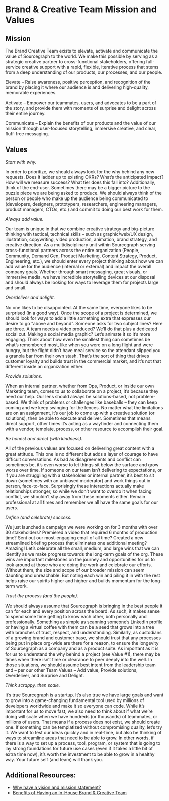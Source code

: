 # Brand & Creative Team Mission and Values

## Mission

The Brand Creative Team exists to elevate, activate and communicate the value of Sourcegraph to the world. We make this possible by serving as a strategic creative partner to cross-functional stakeholders, offering full-service creative support with a rapid, flexible, iterative process that stems from a deep understanding of our products, our processes, and our people.

Elevate – Raise awareness, positive perception, and recognition of the brand by placing it where our audience is and delivering high-quality, memorable experiences.

Activate – Empower our teammates, users, and advocates to be a part of the story, and provide them with moments of surprise and delight across their entire journey.

Communicate – Explain the benefits of our products and the value of our mission through user-focused storytelling, immersive creative, and clear, fluff-free messaging.

## Values

_Start with why._

In order to prioritize, we should always look for the why behind any new requests. Does it ladder up to existing OKRs? What’s the anticipated impact? How will we measure success? What tier does this fall into? Additionally, think of the end-user. Sometimes there may be a bigger picture to the puzzle piece we are being asked to produce. We should always think of the person or people who make up the audience being communicated to (developers, designers, prototypers, researchers, engineering managers, product managers, CTOs, etc.) and commit to doing our best work for them.

_Always add value._

Our team is unique in that we combine creative strategy and big-picture thinking with tactical, technical skills – such as graphic/web/UX design, illustration, copywriting, video production, animation, brand strategy, and creative direction. As a multidisciplinary unit within Sourcegraph serving cross-functional partners across the entire organization (People, Community, Demand Gen, Product Marketing, Content Strategy, Product, Engineering, etc.), we should enter every project thinking about how we can add value for the audience (internal or external) and impact the overall company goals. Whether through smart messaging, great visuals, or immersive media, we have incredible storytelling devices at our disposal and should always be looking for ways to leverage them for projects large and small.

_Overdeliver and delight._

No one likes to be disappointed. At the same time, everyone likes to be surprised (in a good way). Once the scope of a project is determined, we should look for ways to add a little something extra that expresses our desire to go “above and beyond”. Someone asks for two subject lines? Here are three. A team needs a video produced? We’ll do that plus a dedicated social cut. Making a social media graphic? Let’s animate it so it’s more engaging. Think about how even the smallest thing can sometimes be what’s remembered most, like when you were on a long flight and were hungry, but the flight didn’t have meal service so the attendant slipped you a granola bar from their own stash. That’s the sort of thing that drives customer loyalty and builds trust in the commercial market, and it’s not that different inside an organization either.

_Provide solutions._

When an internal partner, whether from Ops, Product, or inside our own Marketing team, comes to us to collaborate on a project, it’s because they need our help. Our lens should always be solutions-based, not problem-based. We think of problems or challenges like baseballs – they can keep coming and we keep swinging for the fences. No matter what the limitations are on an assignment, it’s our job to come up with a creative solution (or solutions), then be able to execute and deliver. Sometimes that means direct support, other times it’s acting as a wayfinder and connecting them with a vendor, template, process, or other resource to accomplish their goal.

_Be honest and direct (with kindness)._

All of the previous values are focused on delivering great content with a great attitude. This one is no different but adds a layer of courage to have difficult conversations. As bad as disagreements and conflict can sometimes be, it’s even worse to let things sit below the surface and grow worse over time. If someone on our team isn’t delivering to expectations, or if you are struggling with a stakeholder or internal partner, it’s best to sit down (sometimes with an unbiased moderator) and work things out in person, face-to-face. Surprisingly these interactions actually make relationships stronger, so while we don’t want to overdo it when facing conflict, we shouldn’t shy away from these moments either. Remain professional at all times and remember we all have the same goals for our users.

_Define (and celebrate) success._

We just launched a campaign we were working on for 3 months with over 30 stakeholders? Premiered a video that required 6 months of production time? Sent out our most-engaging email of all time? Created a new streamlined briefing process that eliminates one additional meeting? Amazing! Let’s celebrate all the small, medium, and large wins that we can identify as we make progress towards the long-term goals of the org. These wins are important milestones on the journey and opportunities for us to look around at those who are doing the work and celebrate our efforts. Without them, the size and scope of our broader mission can seem daunting and unreachable. But noting each win and piling it in with the rest helps raise our spirits higher and higher and builds momentum for the long-term work.

_Trust the process (and the people)._

We should always assume that Sourcegraph is bringing in the best people it can for each and every position across the board. As such, it makes sense to spend some time getting to know each other, both personally and professionally. Something as simple as scanning someone’s LinkedIn profile or having a virtual coffee with them can be a seed that grows into a tree with branches of trust, respect, and understanding. Similarly, as custodians of a growing brand and customer base, we should trust that any processes being put in place org-wide are there for a reason, to ensure the longevity of Sourcegraph as a company and as a product suite. As important as it is for us to understand the why behind a project (see Value #1), there may be times when there isn’t time or clearance to peer deeply into the well. In those situations, we should assume best intent from the leadership team and – per our other Team Values – Add value, Provide solutions, Overdeliver, and Surprise and Delight.

_Think scrappy, then scale._

It’s true Sourcegraph is a startup. It’s also true we have large goals and want to grow into a game-changing fundamental tool used by millions of developers worldwide and make it so everyone can code. While it’s important for us to move fast, we also need to think about if what we’re doing will scale when we have hundreds (or thousands) of teammates, or millions of users. That means if a process does not exist, we should create one. If something can be templatized without compromising quality, let’s try it. We want to test our ideas quickly and in real-time, but also be thinking of ways to streamline areas that need to be able to grow. In other words, if there is a way to set up a process, tool, program, or system that is going to lay strong foundations for future use cases (even if it takes a little bit of extra time now), it’s worth the investment to be able to grow in a healthy way. Your future self (and team) will thank you.

## Additional Resources:

- [Why have a vision and mission statement?](sourcegraph_in-house_brand_team.md)
- [Benefits of Having an In-House Brand & Creative Team](sourcegraph_in-house_brand_team.md)
